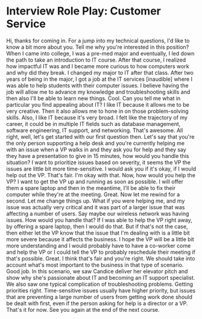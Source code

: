 # Interview Role Play: Customer Service

Hi, thanks for coming in. For a jump into my technical questions, I'd like to know a bit more about you. Tell me why you're interested in this position? When I came into college, I was a pre-med major and eventually, I led down the path to take an introduction to IT course. After that course, I realized how impactful IT was and I became more curious to how computers work and why did they break. I changed my major to IT after that class. After two years of being in the major, I got a job at the IT services [inaudible] where I was able to help students with their computer issues. I believe having the job will allow me to advance my knowledge and troubleshooting skills and then also I'll be able to learn new things. Cool. Can you tell me what in particular you find appealing about IT? I like IT because it allows me to be very creative. Then it also allows me to hone in on those problem-solving skills. Also, I like IT because it's very broad. I felt like the trajectory of my career, it could be in multiple IT fields such as database management, software engineering, IT support, and networking. That's awesome. All right, well, let's get started with our first question then. Let's say that you're the only person supporting a help desk and you're currently helping me with an issue when a VP walks in and they ask you for help and they say they have a presentation to give in 15 minutes, how would you handle this situation? I want to prioritize issues based on severity, it seems the VP the issues are little bit more time-sensitive. I would ask you if it's okay, if I would help out the VP. That's fair. I'm okay with that. Now, how would you help the VP? I want to get the VP up and running as soon as possible. I will offer them a spare laptop and then in the meantime, I'll be able to fix their computer while they're at the meeting. Great. Now let me rewind for a second. Let me change things up. What if you were helping me, and my issue was actually very critical and it was part of a larger issue that was affecting a number of users. Say maybe our wireless network was having issues. How would you handle that? If I was able to help the VP right away, by offering a spare laptop, then I would do that. But if that's not the case, then either let the VP know that the issue that I'm dealing with is a little bit more severe because it affects the business. I hope the VP will be a little bit more understanding and I would probably have to have a co-worker come and help the VP or I could tell the VP to probably reschedule their meeting if that's possible. Great. I think that's fair and you're right. We should take into account what's most important to the business in that type of scenario. Good job. In this scenario, we saw Candice deliver her elevator pitch and show why she's passionate about IT and becoming an IT support specialist. We also saw one typical complication of troubleshooting problems. Getting priorities right. Time-sensitive issues usually have higher priority, but issues that are preventing a large number of users from getting work done should be dealt with first, even if the person asking for help is a director or a VP. That's it for now. See you again at the end of the next course.
